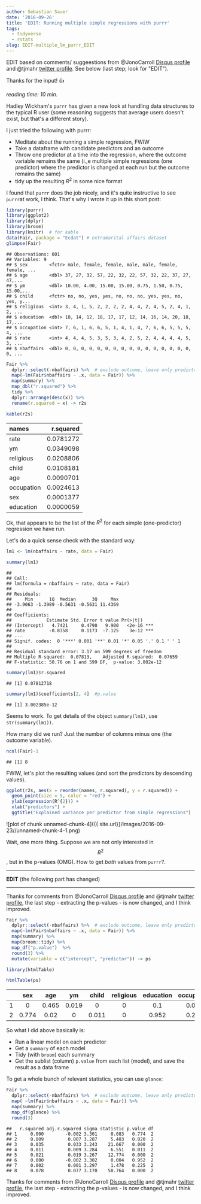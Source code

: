 ```yaml
---
author: Sebastian Sauer
date: '2016-09-26'
title: 'EDIT: Running multiple simple regressions with purrr'
tags:
  - tidyverse
  - rstats
slug: EDIT-multiple_lm_purrr_EDIT
---
```



EDIT based on comments/ suggeestions from @JonoCarroll [Disqus profile](https://disqus.com/by/JonoCarroll/?utm_source=reply&utm_medium=email&utm_content=comment_author) and @tjmahr [twitter profile](https://twitter.com/tjmahr). See below (last step; look for "EDIT").

Thanks for the input! :thumbsup:


*reading time: 10 min.*

Hadley Wickham's `purrr` has given a new look at handling data structures to the typical R user (some reasoning suggests that average users doesn't exist, but that's a different story).

I just tried the following with purrr:
- Meditate about the running a simple regression, FWIW
- Take a dataframe with candidate predictors and an outcome
- Throw one predictor at a time into the regression, where the outcome variable remains the same (i.,e multiple simple regressions (one predictor) where the predictor is changed at each run but the outcome remains the same)
- tidy up the resulting $R^2$ in some nice format

I found that `purrr` does the job nicely, and it's quite instructive to see `purrr`at work, I think. That's why I wrote it up in this short post:



```r
library(purrr)  
library(ggplot2)
library(dplyr)
library(broom)
library(knitr)  # for kable
data(Fair, package = "Ecdat") # extramarital affairs dataset
glimpse(Fair)
```

```
## Observations: 601
## Variables: 9
## $ sex        <fctr> male, female, female, male, male, female, female, ...
## $ age        <dbl> 37, 27, 32, 57, 22, 32, 22, 57, 32, 22, 37, 27, 47,...
## $ ym         <dbl> 10.00, 4.00, 15.00, 15.00, 0.75, 1.50, 0.75, 15.00,...
## $ child      <fctr> no, no, yes, yes, no, no, no, yes, yes, no, yes, y...
## $ religious  <int> 3, 4, 1, 5, 2, 2, 2, 2, 4, 4, 2, 4, 5, 2, 4, 1, 2, ...
## $ education  <dbl> 18, 14, 12, 18, 17, 17, 12, 14, 16, 14, 20, 18, 17,...
## $ occupation <int> 7, 6, 1, 6, 6, 5, 1, 4, 1, 4, 7, 6, 6, 5, 5, 5, 4, ...
## $ rate       <int> 4, 4, 4, 5, 3, 5, 3, 4, 2, 5, 2, 4, 4, 4, 4, 5, 3, ...
## $ nbaffairs  <dbl> 0, 0, 0, 0, 0, 0, 0, 0, 0, 0, 0, 0, 0, 0, 0, 0, 0, ...
```

```r
Fair %>% 
  dplyr::select(-nbaffairs) %>%  # exclude outcome, leave only predictors 
  map(~lm(Fair$nbaffairs ~ .x, data = Fair)) %>% 
  map(summary) %>% 
  map_dbl("r.squared") %>% 
  tidy %>% 
  dplyr::arrange(desc(x)) %>% 
  rename(r.squared = x) -> r2s

kable(r2s)
```



|names      | r.squared|
|:----------|---------:|
|rate       | 0.0781272|
|ym         | 0.0349098|
|religious  | 0.0208806|
|child      | 0.0108181|
|age        | 0.0090701|
|occupation | 0.0024613|
|sex        | 0.0001377|
|education  | 0.0000059|

Ok, that appears to be the list of the $R^2$ for each simple (one-predictor) regression we have run.

Let's do a quick sense check with the standard way:


```r
lm1 <- lm(nbaffairs ~ rate, data = Fair)

summary(lm1)
```

```
## 
## Call:
## lm(formula = nbaffairs ~ rate, data = Fair)
## 
## Residuals:
##     Min      1Q  Median      3Q     Max 
## -3.9063 -1.3989 -0.5631 -0.5631 11.4369 
## 
## Coefficients:
##             Estimate Std. Error t value Pr(>|t|)    
## (Intercept)   4.7421     0.4790   9.900   <2e-16 ***
## rate         -0.8358     0.1173  -7.125    3e-12 ***
## ---
## Signif. codes:  0 '***' 0.001 '**' 0.01 '*' 0.05 '.' 0.1 ' ' 1
## 
## Residual standard error: 3.17 on 599 degrees of freedom
## Multiple R-squared:  0.07813,	Adjusted R-squared:  0.07659 
## F-statistic: 50.76 on 1 and 599 DF,  p-value: 3.002e-12
```

```r
summary(lm1)$r.squared
```

```
## [1] 0.07812718
```

```r
summary(lm1)$coefficients[2, 4]  #p.value
```

```
## [1] 3.002385e-12
```

Seems to work. To get details of the object `summary(lm1)`, use `str(summary(lm1))`.

How many did we run? Just the number of columns minus one (the outcome variable).


```r
ncol(Fair)-1
```

```
## [1] 8
```

FWIW, let's plot the resulting values (and sort the predictors by descending values).


```r
ggplot(r2s, aes(x = reorder(names, r.squared), y = r.squared)) + 
  geom_point(size = 5, color = "red") +
  ylab(expression(R^{2})) +
  xlab("predictors") +
  ggtitle("Explained variance per predictor from simple regressions")
```

![plot of chunk unnamed-chunk-4]({{ site.url}}/images/2016-09-23//unnamed-chunk-4-1.png)


Wait, one more thing. Suppose we are not only interested in $$R^2$$, but in the p-values (OMG). How to get *both* values from `purrr`?.

___
**EDIT** 
(the following part has changed)

___



Thanks for comments from @JonoCarroll [Disqus profile](https://disqus.com/by/JonoCarroll/?utm_source=reply&utm_medium=email&utm_content=comment_author) and @tjmahr [twitter profile](https://twitter.com/tjmahr), the last step - extracting the p-values - is now changed, and I think improved.



```r
Fair %>% 
  dplyr::select(-nbaffairs) %>%  # exclude outcome, leave only predictors 
  map(~lm(Fair$nbaffairs ~ .x, data = Fair)) %>% 
  map(summary) %>% 
  map(broom::tidy) %>% 
  map_df("p.value")  %>% 
  round(3) %>% 
  mutate(variable = c("intercept", "predictor")) -> ps
```



```r
library(htmlTable)

htmlTable(ps)
```

<table class='gmisc_table' style='border-collapse: collapse; margin-top: 1em; margin-bottom: 1em;' >
<thead>
<tr>
<th style='border-bottom: 1px solid grey; border-top: 2px solid grey;'> </th>
<th style='border-bottom: 1px solid grey; border-top: 2px solid grey; text-align: center;'>sex</th>
<th style='border-bottom: 1px solid grey; border-top: 2px solid grey; text-align: center;'>age</th>
<th style='border-bottom: 1px solid grey; border-top: 2px solid grey; text-align: center;'>ym</th>
<th style='border-bottom: 1px solid grey; border-top: 2px solid grey; text-align: center;'>child</th>
<th style='border-bottom: 1px solid grey; border-top: 2px solid grey; text-align: center;'>religious</th>
<th style='border-bottom: 1px solid grey; border-top: 2px solid grey; text-align: center;'>education</th>
<th style='border-bottom: 1px solid grey; border-top: 2px solid grey; text-align: center;'>occupation</th>
<th style='border-bottom: 1px solid grey; border-top: 2px solid grey; text-align: center;'>rate</th>
<th style='border-bottom: 1px solid grey; border-top: 2px solid grey; text-align: center;'>variable</th>
</tr>
</thead>
<tbody>
<tr>
<td style='text-align: left;'>1</td>
<td style='text-align: center;'>0</td>
<td style='text-align: center;'>0.465</td>
<td style='text-align: center;'>0.019</td>
<td style='text-align: center;'>0</td>
<td style='text-align: center;'>0</td>
<td style='text-align: center;'>0.1</td>
<td style='text-align: center;'>0.002</td>
<td style='text-align: center;'>0</td>
<td style='text-align: center;'>intercept</td>
</tr>
<tr>
<td style='border-bottom: 2px solid grey; text-align: left;'>2</td>
<td style='border-bottom: 2px solid grey; text-align: center;'>0.774</td>
<td style='border-bottom: 2px solid grey; text-align: center;'>0.02</td>
<td style='border-bottom: 2px solid grey; text-align: center;'>0</td>
<td style='border-bottom: 2px solid grey; text-align: center;'>0.011</td>
<td style='border-bottom: 2px solid grey; text-align: center;'>0</td>
<td style='border-bottom: 2px solid grey; text-align: center;'>0.952</td>
<td style='border-bottom: 2px solid grey; text-align: center;'>0.225</td>
<td style='border-bottom: 2px solid grey; text-align: center;'>0</td>
<td style='border-bottom: 2px solid grey; text-align: center;'>predictor</td>
</tr>
</tbody>
</table>

So what I did above basically is:

- Run a linear model on each predictor
- Get a `summary` of each model
- Tidy (with `broom`) each summary
- Get the sublist (column) `p.value` from each list (model), and save the result as a data frame


To get a whole bunch of relevant statistics, you can use `glance`:


```r
Fair %>% 
  dplyr::select(-nbaffairs) %>%  # exclude outcome, leave only predictors 
  map( ~lm(Fair$nbaffairs ~ .x, data = Fair)) %>% 
  map(summary) %>% 
  map_df(glance) %>% 
  round(3)
```

```
##   r.squared adj.r.squared sigma statistic p.value df
## 1     0.000        -0.002 3.301     0.083   0.774  2
## 2     0.009         0.007 3.287     5.483   0.020  2
## 3     0.035         0.033 3.243    21.667   0.000  2
## 4     0.011         0.009 3.284     6.551   0.011  2
## 5     0.021         0.019 3.267    12.774   0.000  2
## 6     0.000        -0.002 3.302     0.004   0.952  2
## 7     0.002         0.001 3.297     1.478   0.225  2
## 8     0.078         0.077 3.170    50.764   0.000  2
```



Thanks for comments from @JonoCarroll [Disqus profile](https://disqus.com/by/JonoCarroll/?utm_source=reply&utm_medium=email&utm_content=comment_author) and @tjmahr [twitter profile](https://twitter.com/tjmahr), the last step - extracting the p-values - is now changed, and I think improved.


